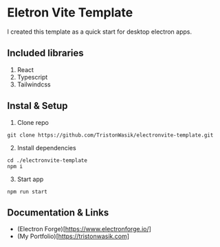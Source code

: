 # Eletron Vite Template

I created this template as a quick start for desktop electron apps.

## Included libraries

1. React
2. Typescript
3. Tailwindcss

## Instal & Setup

1. Clone repo

```shell
git clone https://github.com/TristonWasik/electronvite-template.git
```

2. Install dependencies

```shell
cd ./electronvite-template
npm i
```

3. Start app

```shell
npm run start
```

## Documentation & Links

- (Electron Forge)[https://www.electronforge.io/]
- (My Portfolio)[https://tristonwasik.com]
